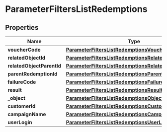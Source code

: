 

# ParameterFiltersListRedemptions


## Properties

| Name | Type | Description |
|------------ | ------------- | ------------- |
|**voucherCode** | [**ParameterFiltersListRedemptionsVoucherCode**](ParameterFiltersListRedemptionsVoucherCode.md) |  |
|**relatedObjectId** | [**ParameterFiltersListRedemptionsRelatedObjectId**](ParameterFiltersListRedemptionsRelatedObjectId.md) |  |
|**relatedObjectParentId** | [**ParameterFiltersListRedemptionsRelatedObjectParentId**](ParameterFiltersListRedemptionsRelatedObjectParentId.md) |  |
|**parentRedemptionId** | [**ParameterFiltersListRedemptionsParentRedemptionId**](ParameterFiltersListRedemptionsParentRedemptionId.md) |  |
|**failureCode** | [**ParameterFiltersListRedemptionsFailureCode**](ParameterFiltersListRedemptionsFailureCode.md) |  |
|**result** | [**ParameterFiltersListRedemptionsResult**](ParameterFiltersListRedemptionsResult.md) |  |
|**_object** | [**ParameterFiltersListRedemptionsObject**](ParameterFiltersListRedemptionsObject.md) |  |
|**customerId** | [**ParameterFiltersListRedemptionsCustomerId**](ParameterFiltersListRedemptionsCustomerId.md) |  |
|**campaignName** | [**ParameterFiltersListRedemptionsCampaignName**](ParameterFiltersListRedemptionsCampaignName.md) |  |
|**userLogin** | [**ParameterFiltersListRedemptionsUserLogin**](ParameterFiltersListRedemptionsUserLogin.md) |  |



